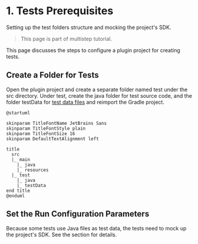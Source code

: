 # 1. Tests Prerequisites

<!-- Copyright 2000-2024 JetBrains s.r.o. and contributors. Use of this source code is governed by the Apache 2.0 license. -->

<link-summary>Setting up the test folders structure and mocking the project's SDK.</link-summary>

<snippet id="custom_language_testing_tutorial_header">

> This page is part of multistep [](writing_tests_for_plugins.md) tutorial.

</snippet>

This page discusses the steps to configure a plugin project for creating tests.

## Create a Folder for Tests

Open the plugin project and create a separate folder named <path>test</path> under the <path>src</path> directory.
Under <path>test</path>, create the <path>java</path> folder for test source code, and the folder <path>testData</path> for [test data files](test_project_and_testdata_directories.md) and reimport the Gradle project.

```plantuml
@startuml

skinparam TitleFontName JetBrains Sans
skinparam TitleFontStyle plain
skinparam TitleFontSize 16
skinparam DefaultTextAlignment left

title
  src
  |_ main
    |_ java
    |_ resources
  |_ test
    |_ java
    |_ testData
end title
@enduml
```

## Set the Run Configuration Parameters

Because some tests use Java files as test data, the tests need to mock up the project's SDK.
See the [](testing_faq.md#how-to-test-a-jvm-language) section for details.
